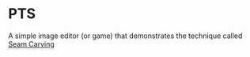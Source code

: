 # PTS

A simple image editor (or game) that demonstrates the technique called [Seam Carving](https://www.youtube.com/watch?v=6NcIJXTlugc)
